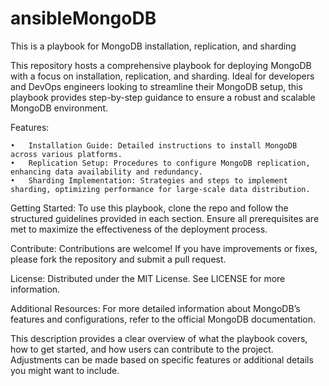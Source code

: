 # ansibleMongoDB
This is a playbook for MongoDB installation, replication, and sharding

This repository hosts a comprehensive playbook for deploying MongoDB with a focus on installation, replication, and sharding. Ideal for developers and DevOps engineers looking to streamline their MongoDB setup, this playbook provides step-by-step guidance to ensure a robust and scalable MongoDB environment.

Features:

	•	Installation Guide: Detailed instructions to install MongoDB across various platforms.
	•	Replication Setup: Procedures to configure MongoDB replication, enhancing data availability and redundancy.
	•	Sharding Implementation: Strategies and steps to implement sharding, optimizing performance for large-scale data distribution.

Getting Started:
To use this playbook, clone the repo and follow the structured guidelines provided in each section. Ensure all prerequisites are met to maximize the effectiveness of the deployment process.

Contribute:
Contributions are welcome! If you have improvements or fixes, please fork the repository and submit a pull request.

License:
Distributed under the MIT License. See LICENSE for more information.

Additional Resources:
For more detailed information about MongoDB’s features and configurations, refer to the official MongoDB documentation.

This description provides a clear overview of what the playbook covers, how to get started, and how users can contribute to the project. Adjustments can be made based on specific features or additional details you might want to include.
